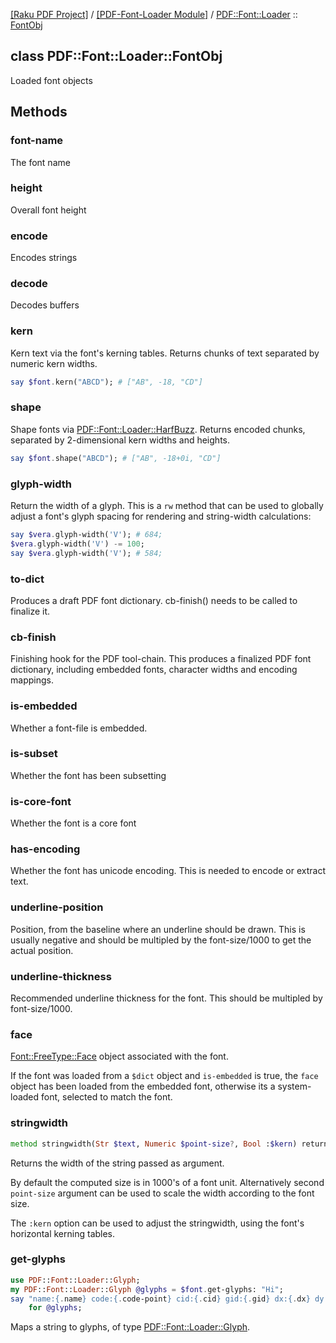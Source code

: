 [[Raku PDF Project]](https://pdf-raku.github.io)
 / [[PDF-Font-Loader Module]](https://pdf-raku.github.io/PDF-Font-Loader-raku)
 / [PDF::Font::Loader](https://pdf-raku.github.io/PDF-Font-Loader-raku/PDF/Font/Loader)
 :: [FontObj](https://pdf-raku.github.io/PDF-Font-Loader-raku/PDF/Font/Loader/FontObj)

class PDF::Font::Loader::FontObj
--------------------------------

Loaded font objects

Methods
-------

### font-name

The font name

### height

Overall font height

### encode

Encodes strings

### decode

Decodes buffers

### kern

Kern text via the font's kerning tables. Returns chunks of text separated by numeric kern widths.

```raku
say $font.kern("ABCD"); # ["AB", -18, "CD"]
```

### shape

Shape fonts via [PDF::Font::Loader::HarfBuzz](https://pdf-raku.github.io/PDF-Font-Loader-raku/PDF/Font/Loader/HarfBuzz). Returns encoded chunks, separated by 2-dimensional kern widths and heights.

```raku
say $font.shape("ABCD"); # ["AB", -18+0i, "CD"]
```

### glyph-width

Return the width of a glyph. This is a `rw` method that can be used to globally adjust a font's glyph spacing for rendering and string-width calculations:

```raku
say $vera.glyph-width('V'); # 684;
$vera.glyph-width('V') -= 100;
say $vera.glyph-width('V'); # 584;
```

### to-dict

Produces a draft PDF font dictionary. cb-finish() needs to be called to finalize it.

### cb-finish

Finishing hook for the PDF tool-chain. This produces a finalized PDF font dictionary, including embedded fonts, character widths and encoding mappings.

### is-embedded

Whether a font-file is embedded.

### is-subset

Whether the font has been subsetting

### is-core-font

Whether the font is a core font

### has-encoding

Whether the font has unicode encoding. This is needed to encode or extract text.

### underline-position

Position, from the baseline where an underline should be drawn. This is usually negative and should be multipled by the font-size/1000 to get the actual position.

### underline-thickness

Recommended underline thickness for the font. This should be multipled by font-size/1000.

### face

[Font::FreeType::Face](https://pdf-raku.github.io/Font-FreeType-raku/Font/FreeType/Face) object associated with the font.

If the font was loaded from a `$dict` object and `is-embedded` is true, the `face` object has been loaded from the embedded font, otherwise its a system-loaded font, selected to match the font.

### stringwidth

```raku
method stringwidth(Str $text, Numeric $point-size?, Bool :$kern) returns Numeric
```

Returns the width of the string passed as argument.

By default the computed size is in 1000's of a font unit. Alternatively second `point-size` argument can be used to scale the width according to the font size.

The `:kern` option can be used to adjust the stringwidth, using the font's horizontal kerning tables.

### get-glyphs

```raku
use PDF::Font::Loader::Glyph;
my PDF::Font::Loader::Glyph @glyphs = $font.get-glyphs: "Hi";
say "name:{.name} code:{.code-point} cid:{.cid} gid:{.gid} dx:{.dx} dy:{.dy}"
    for @glyphs;
```

Maps a string to glyphs, of type [PDF::Font::Loader::Glyph](https://pdf-raku.github.io/PDF-Font-Loader-raku/PDF/Font/Loader/Glyph).

